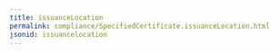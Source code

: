 ```yaml
---
title: issuanceLocation
permalink: compliance/SpecifiedCertificate.issuanceLocation.html
jsonid: issuancelocation
---
```

